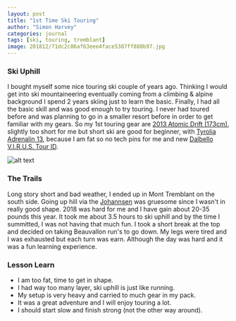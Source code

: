 ```yaml
---
layout: post
title: "1st Time Ski Touring"
author: "Simon Harvey"
categories: journal
tags: [ski, touring, tremblant]
image: 201812/71dc2c86af63eee4face5387ff888b97.jpg
---
```


### Ski Uphill

I bought myself some nice touring ski couple of years ago.  Thinking I would get into ski mountaineering eventually coming from a climbing & alpine background I spend 2 years skiing just to learn the basic.  Finally, I had all the basic skill and was good enough to try touring.  I never had toured before and was planning to go in a smaller resort before in order to get familiar with my gears.  So my 1st touring gear are [2013 Atomic Drift (173cm)](https://www.evo.com/outlet/skis/atomic-drifter-2013), slightly too short for me but short ski are good for beginner, with [Tyrolia Adrenalin 13](https://www.evo.com/outlet/alpine-touring-ski-bindings/tyrolia-adrenalin-13-long), because I am fat so no tech pins for me and new [Dalbello V.I.R.U.S. Tour ID](https://www.evo.com/outlet/ski-boots/dalbello-virus-tour-id-alpine-touring).

![alt text](201901\0d390b3c94b2f11aa994d0bb0262771f.jpg "Touring Gear")

### The Trails

Long story short and bad weather, I ended up in Mont Tremblant on the south side.  Going up hill via the [Johannsen](https://vicomap-cdn.resorts-interactive.com/map/1801) was gruesome since I wasn't in really good shape.  2018 was hard for me and I have gain about 20-35 pounds this year.  It took me about 3.5 hours to ski uphill and by the time I summitted, I was not having that much fun.  I took a short break at the top and decided on taking Beauvallon run's to go down.  My legs were tired and I was exhausted but each turn was earn.  Although the day was hard and it was a fun learning experience.

### Lesson Learn

* I am too fat, time to get in shape.
* I had way too many layer, ski uphill is just like running.
* My setup is very heavy and carried to much gear in my pack.
* It was a great adventure and I will enjoy touring a lot.
* I should start slow and finish strong (not the other way around).
